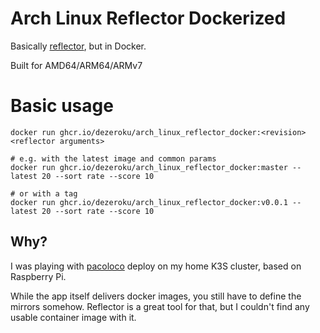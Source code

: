 # Arch Linux Reflector Dockerized

Basically [reflector](https://xyne.dev/projects/reflector/), but in Docker.

Built for AMD64/ARM64/ARMv7

# Basic usage

```
docker run ghcr.io/dezeroku/arch_linux_reflector_docker:<revision> <reflector arguments>

# e.g. with the latest image and common params
docker run ghcr.io/dezeroku/arch_linux_reflector_docker:master --latest 20 --sort rate --score 10

# or with a tag
docker run ghcr.io/dezeroku/arch_linux_reflector_docker:v0.0.1 --latest 20 --sort rate --score 10
```

## Why?
I was playing with [pacoloco](https://github.com/anatol/pacoloco) deploy on my home K3S cluster, based on Raspberry Pi.

While the app itself delivers docker images, you still have to define the mirrors somehow.
Reflector is a great tool for that, but I couldn't find any usable container image with it.

